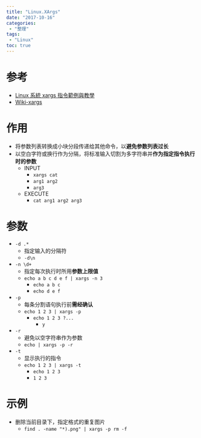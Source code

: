 ```yaml
---
title: "Linux.XArgs"
date: "2017-10-16"
categories:
 - "整理"
tags:
 - "Linux"
toc: true
---
```



# 参考
- [Linux 系統 xargs 指令範例與教學](https://blog.gtwang.org/linux/xargs-command-examples-in-linux-unix/)
- [Wiki-xargs](https://zh.wikipedia.org/wiki/Xargs)


# 作用
- 将参数列表转换成小块分段传递给其他命令，以**避免参数列表过长**
- 以空白字符或换行作为分隔，将标准输入切割为多字符串并**作为指定指令执行时的参数**
    - INPUT
        - `xargs cat`
        - `arg1 arg2`
        - `arg3`
    - EXECUTE
        - `cat arg1 arg2 arg3`

# 参数
- `-d .*`
    - 指定输入的分隔符
    - `-d\n`
- `-n \d+`
    - 指定每次执行时所用**参数上限值**
    - `echo a b c d e f | xargs -n 3`
        - `echo a b c`
        - `echo d e f`
- `-p`
    - 每条分割语句执行前**需经确认**
    - `echo 1 2 3 | xargs -p`
        - `echo 1 2 3 ?...`
            - `y`
- `-r`
    - 避免以空字符串作为参数
    - `echo | xargs -p -r`
- `-t`
    - 显示执行的指令
    - `echo 1 2 3 | xargs -t`
        - `echo 1 2 3 `
        - `1 2 3`


# 示例
- 删除当前目录下，指定格式的重复图片
    - `find . -name "*).png" | xargs -p rm -f`
